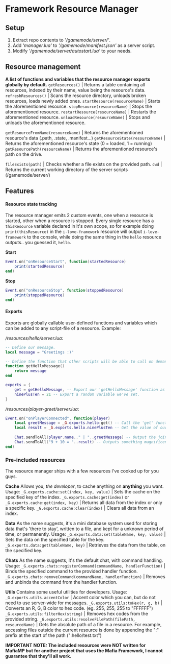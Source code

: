 # Framework Resource Manager
## Setup


1. Extract repo contents to *'/gamemode/server/'*.
2. Add *'manager.lua'* to *'/gamemode/manifest.json'* as a server script.
3. Modify *'/gamemode/server/autostart.lua'* to your needs.

## Resource management
**A list of functions and variables that the resource manager exports globally by default.**
`getResources()` | Returns a table containing all resources, indexed by their name, value being the resource's data.
`refreshResources()` | Scans the resource directory, unloads broken resources, loads newly added ones.
`startResource(resourceName)` | Starts the aforementioned resource.
`stopResource(resourceName)` | Stops the aforementioned resource.
`restartResource(resourceName)` | Restarts the aforementioned resource.
`unloadResource(resourceName)` | Stops and unloads the aforementioned resource.

`getResourceFromName(resourceName)` | Returns the aforementioned resource's data (.path, .state, .manifest...)
`getResourceState(resourceName)` | Returns the aforementioned resource's state (0 = loaded, 1 = running)
`getResourcePath(resourceName)` | Returns the aforementioned resource's path on the drive.

`fileExists(path)` | Checks whether a file exists on the provided path.
`cwd` | Returns the current working directory of the server scripts (/gamemode/server/)

## Features
#### Resource state tracking
The resource manager emits 2 custom events, one when a resource is started, other when a resource is stopped.
Every single resource has a `thisResource` variable declared in it's own scope, so for example doing `print(thisResource)` in the `i-love-framework` resource will output `i-love-framework` to the console, while doing the same thing in the `hello` resource outputs.. you guessed it, `hello`.

**Start**
```lua
Event.on("onResourceStart", function(startedResource)
	print(startedResource)
end)
```

**Stop**
```lua
Event.on("onResourceStop", function(stoppedResource)
	print(stoppedResource)
end)
```

#### Exports
Exports are globally callable user-defined functions and variables which can be added to any script-file of a resource.
Example:

*/resources/hello/server.lua*:
```lua
-- Define our message.
local message = "Greetings :)"

-- Define the function that other scripts will be able to call on demand.
function getHelloMessage()
	return message
end

exports = {
	get = getHelloMessage, -- Export our 'getHelloMessage' function as 'get'
	ninePlusTen = 21 -- Export a random variable we've set.
}
```
*/resources/player-greet/server.lua*:
```lua
Event.on("onPlayerConnected", function(player)
	local greetMessage = _G.exports.hello:get() -- Call the 'get' function (method) from the 'hello' resource.
	local result = _G.exports.hello.ninePlusTen -- Get the value of our exported variable 'ninePlusTen'
	
	Chat.sendToAll(player.name.." | "..greetMessage) -- Output the joined player's name and greet message to chat.
	Chat.sendToAll("9 + 10 = "..result) -- Outputs something magnificent to chat.
end)
```

### Pre-included resources
The resource manager ships with a few resources I've cooked up for you guys.

**Cache**
Allows you, *the developer*, to cache anything on **anything** you want.
Usage:
`_G.exports.cache:set(index, key, value)` | Sets the cache on the specified key of the index.
`_G.exports.cache:get(index)` or `_G.exports.cache:get(index, key)` | Returns all data from the index or only a specific key.
`_G.exports.cache:clear(index)` | Clears all data from an index.

**Data**
As the name suggests, it's a mini database system used for storing data that's 'there to stay', written to a file, and kept for a unknown period of time, or permanently.
Usage:
`_G.exports.data:set(tableName, key, value)` | Sets the data on the specified table for the key.
`_G.exports.data:get(tableName, key)` | Retrieves the data from the table, on the specified key.

**Chats**
As the name suggests, it's the default chat, with command handling.
Usage:
`_G.exports.chats:registerCommand(commandName, handlerFunction)` | Binds the specified command to the provided handler function.
`_G.exports.chats:removeCommand(commandName, handlerFunction)` | Removes and unbinds the command from the handler function.

**Utils**
Contains some useful utilities for developers.
Usage:
`_G.exports.utils.accentColor` | Accent color which you can, but do not need to use server-wide for messages.
`_G.exports.utils:toHex(r, g, b)` | Converts an R, G, B color to hex code. (eg. 255, 255, 255 to "FFFFFF")
`_G.exports.utils:filterHex(string)` | Removes hex codes from the provided string.
 `_G.exports.utils:resolveFilePath(filePath, resourceName)` | Gets the absolute path of a file in a resource. For example, accessing files outside the current resource is done by appending the ":" prefix at the start of the path (":hello/test.txt")

**IMPORTANT NOTE: The included resources were NOT written for MafiaMP but for another project that uses the Mafia Framework, I cannot guarantee that they'll all work.**

